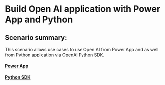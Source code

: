 # Build Open AI application with Power App and Python

## Scenario summary:
This scenario allows use cases to use Open AI from Power App and as well from Python application via OpenAI Python SDK. 

#### [Power App](./powerapp.md)

#### [Python SDK](./python.md)
